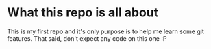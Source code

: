 # What this repo is all about
This is my first repo and it's only purpose is to help me learn some git features.
That said, don't expect any code on this one :P
